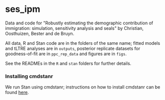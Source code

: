 # ses_ipm
Data and code for "Robustly estimating the demographic contribution of immigration: simulation, sensitivity analysis and seals" by Christian, Oosthuizen, Bester and de Bruyn.

All data, R and Stan code are in the folders of the same name; fitted models and tLTRE analyses are in `outputs`, posterior replicate datasets for goodness-of-fit are in `ppc_rep_data` and figures are in `figs`.

See the READMEs in the `R` and `stan` folders for further details.  

### Installing cmdstanr
We run Stan using cmdstanr; instructions on how to install cmdstanr can be found [here](https://mc-stan.org/cmdstanr/articles/cmdstanr.html).
